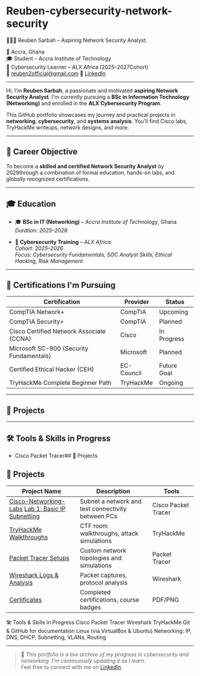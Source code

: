 # Reuben-cybersecurity-network-security

 👨🏾‍💻 Reuben Sarbah – Aspiring Network Security Analyst.

📍 Accra, Ghana  
🎓 Student – Accra Institute of Technology  
🔐 Cybersecurity Learner – ALX Africa (2025–2027Cohort)  
📧 reuben2official@gmail.com 
🔗 [LinkedIn](https://www.linkedin.com/in/reuben-sarbah-b35414366)

---

Hi, I'm **Reuben Sarbah**, a passionate and motivated **aspiring Network Security Analyst**. I'm currently pursuing a **BSc in Information Technology (Networking)** and enrolled in the **ALX Cybersecurity Program**.

This GitHub portfolio showcases my journey and practical projects in **networking**, **cybersecurity**, and **systems analysis**. You'll find Cisco labs, TryHackMe writeups, network designs, and more.

---

## 🎯 Career Objective

To become a **skilled and certified Network Security Analyst** by 2029through a combination of formal education, hands-on labs, and globally recognized certifications.

---

## 🎓 Education

- 🎓 **BSc in IT (Networking)** – *Accra Institute of Technology*, Ghana  
  *Duration: 2025–2028*

- 🔐 **Cybersecurity Training** – *ALX Africa*  
  *Cohort: 2025–2026*  
  *Focus: Cybersecurity Fundamentals, SOC Analyst Skills, Ethical Hacking, Risk Management*

---

## 📜 Certifications I'm Pursuing

| Certification                     | Provider      | Status        |
|----------------------------------|---------------|----------------|
| CompTIA Network+                 | CompTIA       | Upcoming       |
| CompTIA Security+                | CompTIA       | Planned        |
| Cisco Certified Network Associate (CCNA) | Cisco | In Progress     |
| Microsoft SC-900 (Security Fundamentals) | Microsoft | Planned    |
| Certified Ethical Hacker (CEH)   | EC-Council    | Future Goal    |
| TryHackMe Complete Beginner Path | TryHackMe     | Ongoing        |

---

## 🧪 Projects



---

## 🛠 Tools & Skills in Progress

- Cisco Packet Tracer## 🧪 Projects
## 🧪 Projects

| Project Name | Description | Tools |
|--------------|-------------|-------|
| [Cisco-Networking-Labs](#) [Lab 1: Basic IP Subnetting](https://github.com/Reuben-cybersecurity-network-security/Cisco-Networking-Labs/tree/main/Lab1-Basic-IP-Subnetting) | Subnet a network and test connectivity between PCs | Cisco Packet Tracer |
| [TryHackMe Walkthroughs](#) | CTF room walkthroughs, attack simulations | TryHackMe |
| [Packet Tracer Setups](#) | Custom network topologies and simulations | Packet Tracer |
| [Wireshark Logs & Analysis](#) | Packet captures, protocol analysis | Wireshark |
| [Certificates](#) | Completed certifications, course badges | PDF/PNG |

 
🛠 Tools & Skills in Progress
Cisco Packet Tracer
Wireshark
TryHackMe
Git & GitHub for documentation
Linux (via VirtualBox & Ubuntu)
Networking: IP, DNS, DHCP, Subnetting, VLANs, Routing


---

> 💼 _This portfolio is a live archive of my progress in cybersecurity and networking. I'm continuously updating it as I learn._  
> Feel free to connect with me on [LinkedIn](https://www.linkedin.com/in/reuben-sarbah-b35414366).



